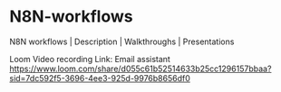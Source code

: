 # N8N-workflows
N8N workflows | Description | Walkthroughs | Presentations

Loom Video recording Link:
Email assistant 
https://www.loom.com/share/d055c61b52514633b25cc1296157bbaa?sid=7dc592f5-3696-4ee3-925d-9976b8656df0 
